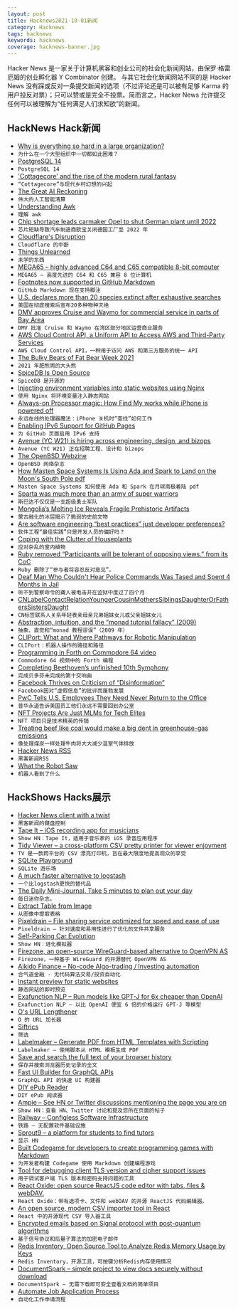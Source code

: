 ```yaml
---
layout: post
title: Hacknews2021-10-01新闻
category: Hacknews
tags: hacknews
keywords: hacknews
coverage: hacknews-banner.jpg
---
```


Hacker News 是一家关于计算机黑客和创业公司的社会化新闻网站，由保罗·格雷厄姆的创业孵化器 Y Combinator 创建。
与其它社会化新闻网站不同的是 Hacker News 没有踩或反对一条提交新闻的选项（不过评论还是可以被有足够 Karma 的用户投反对票）；只可以赞或是完全不投票。简而言之，Hacker News 允许提交任何可以被理解为“任何满足人们求知欲”的新闻。

## HackNews Hack新闻


- [Why is everything so hard in a large organization?](https://graphthinking.blogspot.com/2021/09/why-is-everything-so-hard-in-large.html)
- `为什么在一个大型组织中一切都如此困难？`
- [PostgreSQL 14](https://www.postgresql.org/about/news/postgresql-14-released-2318/)
- `PostgreSQL 14`
- ['Cottagecore' and the rise of the modern rural fantasy](https://www.bbc.com/culture/article/20201208-cottagecore-and-the-rise-of-the-modern-rural-fantasy)
- `“Cottagecore”与现代乡村幻想的兴起`
- [The Great AI Reckoning](https://spectrum.ieee.org/special-reports/the-great-ai-reckoning/)
- `伟大的人工智能清算`
- [Understanding Awk](https://earthly.dev/blog/awk-examples/)
- `理解 awk`
- [Chip shortage leads carmaker Opel to shut German plant until 2022](https://www.reuters.com/business/autos-transportation/chip-shortage-leads-carmaker-opel-shut-german-plant-until-2022-2021-09-30/)
- `芯片短缺导致汽车制造商欧宝关闭德国工厂至 2022 年`
- [Cloudflare's Disruption](https://stratechery.com/2021/cloudflares-disruption/)
- `Cloudflare 的中断`
- [Things Unlearned](https://scattered-thoughts.net/writing/things-unlearned/)
- `未学的东西`
- [MEGA65 – highly advanced C64 and C65 compatible 8-bit computer](https://shop.trenz-electronic.de/en/TE0765-03-S001-MEGA65-highly-advanced-C64-and-C65-compatible-8-bit-computer)
- `MEGA65 – 高度先进的 C64 和 C65 兼容 8 位计算机`
- [Footnotes now supported in GitHub Markdown](https://github.blog/changelog/2021-09-30-footnotes-now-supported-in-markdown-fields/)
- `GitHub Markdown 现在支持脚注`
- [U.S. declares more than 20 species extinct after exhaustive searches](https://www.axios.com/us-23-extinct-species-endangered-species-list-0555df01-b298-4df0-bc24-466d79530f2d.html)
- `美国在彻底搜索后宣布20多种物种灭绝`
- [DMV approves Cruise and Waymo for commercial service in parts of Bay Area](https://www.dmv.ca.gov/portal/news-and-media/117199-2/)
- `DMV 批准 Cruise 和 Waymo 在湾区部分地区运营商业服务`
- [AWS Cloud Control API, a Uniform API to Access AWS and Third-Party Services](https://aws.amazon.com/blogs/aws/announcing-aws-cloud-control-api/)
- `AWS Cloud Control API，一种用于访问 AWS 和第三方服务的统一 API`
- [The Bulky Bears of Fat Bear Week 2021](https://www.smithsonianmag.com/smart-news/get-to-known-the-bodacious-bulky-bears-of-fat-bear-week-2021-180978778/)
- `2021 年肥熊周的大头熊`
- [SpiceDB Is Open Source](https://authzed.com/blog/spicedb-is-open-source/)
- `SpiceDB 是开源的`
- [Injecting environment variables into static websites using Nginx](https://www.innoq.com/de/blog/nginx-ssi-env/)
- `使用 Nginx 将环境变量注入静态网站`
- [Always-on Processor magic: How Find My works while iPhone is powered off](https://naehrdine.blogspot.com/2021/09/always-on-processor-magic-how-find-my.html)
- `永远在线的处理器魔法：iPhone 关机时“查找”如何工作`
- [Enabling IPv6 Support for GitHub Pages](https://github.blog/changelog/2021-09-30-enabling-ipv6-support-for-github-pages/)
- `为 GitHub 页面启用 IPv6 支持`
- [Avenue (YC W21) is hiring across engineering, design, and bizops](https://jobs.ashbyhq.com/avenue)
- `Avenue (YC W21) 正在招聘工程、设计和 bizops`
- [The OpenBSD Webzine](https://webzine.puffy.cafe/)
- `OpenBSD 网络杂志`
- [How Masten Space Systems Is Using Ada and Spark to Land on the Moon's South Pole pdf](https://www.adacore.com/uploads/techPapers/Masten-case-study.pdf)
- `Masten Space Systems 如何使用 Ada 和 Spark 在月球南极着陆 pdf`
- [Sparta was much more than an army of super warriors](https://www.smithsonianmag.com/history/sparta-much-more-army-warriors-180978583/)
- `斯巴达不仅仅是一支超级勇士军队`
- [Mongolia’s Melting Ice Reveals Fragile Prehistoric Artifacts](https://www.atlasobscura.com/articles/mongolia-ice-melt-archaeology)
- `蒙古融化的冰层揭示了脆弱的史前文物`
- [Are software engineering “best practices” just developer preferences?](https://floverfelt.org/posts/software-best-practices.html)
- `软件工程“最佳实践”只是开发人员的偏好吗？`
- [Coping with the Clutter of Houseplants](https://dirtwise.substack.com/p/navigating-the-urban-jungle)
- `应对杂乱的室内植物`
- [Ruby removed “Participants will be tolerant of opposing views.” from its CoC](https://github.com/ruby/www.ruby-lang.org/pull/2690)
- `Ruby 删除了“参与者将容忍反对意见”。`
- [Deaf Man Who Couldn't Hear Police Commands Was Tased and Spent 4 Months in Jail](https://www.npr.org/2021/09/29/1041562502/deaf-man-tased-police-colorado-lawsuit)
- `听不到警察命令的聋人被电击并在监狱中度过了四个月`
- [CNLabelContactRelationYoungerCousinMothersSiblingsDaughterOrFathersSistersDaught](https://developer.apple.com/documentation/contacts/cnlabelcontactrelationyoungercousinmotherssiblingsdaughterorfatherssistersdaughter)
- `CN标签联系人关系年轻表亲母亲兄弟姐妹女儿或父亲姐妹女儿`
- [Abstraction, intuition, and the “monad tutorial fallacy” (2009)](https://byorgey.wordpress.com/2009/01/12/abstraction-intuition-and-the-monad-tutorial-fallacy/)
- `抽象、直觉和“monad 教程谬误”（2009 年）`
- [CLIPort: What and Where Pathways for Robotic Manipulation](https://cliport.github.io/)
- `CLIPort：机器人操作的路径和路径`
- [Programming in Forth on Commodore 64 video](https://www.youtube.com/watch?v=1XdgUK1NbpI)
- `Commodore 64 视频中的 Forth 编程`
- [Completing Beethoven’s unfinished 10th Symphony](https://theconversation.com/how-a-team-of-musicologists-and-computer-scientists-completed-beethovens-unfinished-10th-symphony-168160)
- `完成贝多芬未完成的第十交响曲`
- [Facebook Thrives on Criticism of “Disinformation”](https://doctorow.medium.com/facebook-thrives-on-criticism-of-disinformation-64b141d7b6c8)
- `Facebook因对“虚假信息”的批评而蓬勃发展`
- [PwC Tells U.S. Employees They Need Never Return to the Office](https://www.reuters.com/business/exclusive-pwc-tells-us-employees-they-need-never-return-office-2021-09-30/)
- `普华永道告诉美国员工他们永远不需要回到办公室`
- [NFT Projects Are Just MLMs for Tech Elites](https://every.to/napkin-math/nft-projects-are-just-mlms-for-tech-elites)
- `NFT 项目只是技术精英的传销`
- [Treating beef like coal would make a big dent in greenhouse-gas emissions](https://www.economist.com/graphic-detail/2021/10/02/treating-beef-like-coal-would-make-a-big-dent-in-greenhouse-gas-emissions)
- `像处理煤炭一样处理牛肉将大大减少温室气体排放`
- [Hacker News RSS](https://hnrss.github.io/)
- `黑客新闻RSS`
- [What the Robot Saw](https://what-the-robot-saw.com/)
- `机器人看到了什么`


## HackShows Hacks展示

- [ Hacker News client with a twist](https://haxplore.pabue.co)
- `黑客新闻的键盘控制`
- [ Tape It – iOS recording app for musicians](item?id=28669373)
- `Show HN：Tape It，适用于音乐家的 iOS 录音应用程序`
- [ Tidy Viewer – a cross-platform CSV pretty printer for viewer enjoyment](https://github.com/alexhallam/tv)
- `TV 是一款跨平台的 CSV 漂亮打印机，旨在最大限度地提高观众的享受`
- [ SQLite Playground](https://sqlime.org/)
- `SQLite 游乐场`
- [ A much faster alternative to logstash](https://github.com/tal-tech/go-stash)
- `一个比logstash更快的替代品`
- [ The Daily Mini-Journal. Take 5 minutes to plan out your day](https://www.thedailyminijournal.xyz/)
- `每日迷你杂志。`
- [ Extract Table from Image](https://extract-table.com/)
- `从图像中提取表格`
- [ Pixeldrain – File sharing service optimized for speed and ease of use](https://pixeldrain.com/)
- `Pixeldrain – 针对速度和易用性进行了优化的文件共享服务`
- [ Self-Parking Car Evolution](https://trekhleb.dev/self-parking-car-evolution/)
- `Show HN：进化模拟器`
- [ Firezone, an open-source WireGuard-based alternative to OpenVPN AS](https://github.com/firezone/firezone)
- `Firezone，一种基于 WireGuard 的开源替代 OpenVPN AS`
- [ Aikido Finance – No-code Algo-trading / Investing automation](https://www.aikido.finance/)
- `合气道金融 - 无代码算法交易/投资自动化`
- [ Instant preview for static websites](https://www.instantpreview.dev/)
- `静态网站的即时预览`
- [ Exafunction NLP – Run models like GPT-J for 6x cheaper than OpenAI](https://www.exafunction.com/nlp)
- `Exafunction NLP – 以比 OpenAI 便宜 6 倍的价格运行 GPT-J 等模型`
- [ O's URL Lengthener](https://ooooooooooooooooooooooo.ooo/)
- `O 的 URL 加长器`
- [ Siftrics](https://siftrics.com)
- `筛选`
- [ Labelmaker – Generate PDF from HTML Templates with Scripting](https://pilabor.com/projects/labelmaker/)
- `Labelmaker – 使用脚本从 HTML 模板生成 PDF`
- [ Save and search the full text of your browser history](https://www.browserparrot.com/)
- `保存并搜索浏览器历史记录的全文`
- [ Fast UI Builder for GraphQL APIs](https://www.dronahq.com/how-to-build-graphql-client/)
- `GraphQL API 的快速 UI 构建器`
- [ DIY ePub Reader](https://github.com/atomic14/diy-esp32-epub-reader)
- `DIY ePub 阅读器`
- [ Ampie – See HN or Twitter discussions mentioning the page you are on](https://ampie.app)
- `Show HN：查看 HN、Twitter 讨论和提及您所在页面的帖子`
- [ Railway – Configless Software Infrastructure](https://railway.app/)
- `铁路 – 无配置软件基础设施`
- [ Sprout9 – a platform for students to find tutors](item?id=28699718)
- `显示 HN`
- [ Built Codegame for developers to create programming games with Markdown](https://github.com/pyrustic/codegame)
- `为开发者构建 Codegame 使用 Markdown 创建编程游戏`
- [ Tool for debugging client TLS version and cipher support issues](https://tls.support/)
- `用于调试客户端 TLS 版本和密码支持问题的工具`
- [ React Oxide: open source ReactJS code editor with tabs, files & webDAV.](https://github.com/bootrino/reactoxide)
- `React Oxide：带有选项卡、文件和 webDAV 的开源 ReactJS 代码编辑器。`
- [ An open source, modern CSV importer tool in React](https://czhu12.github.io/react-importer/)
- `React 中的开源现代 CSV 导入器工具`
- [ Encrypted emails based on Signal protocol with post-quantum algorithms](item?id=28703964)
- `基于信号协议和后量子算法的加密电子邮件`
- [ Redis Inventory, Open Source Tool to Analyze Redis Memory Usage by Keys](https://github.com/obukhov/redis-inventory)
- `Redis Inventory，开源工具，可按键分析Redis内存使用情况`
- [ DocumentSpark – simple project to view docs securely without download](https://github.com/dosyago/documentspark)
- `DocumentSpark – 无需下载即可安全查看文档的简单项目`
- [ Automate Job Application Process](https://lazyapply.com)
- `自动化工作申请流程`

